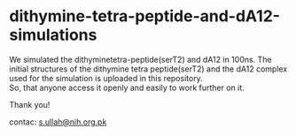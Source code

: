 # dithymine-tetra-peptide-and-dA12-simulations

We simulated the dithyminetetra-peptide(serT2) and dA12 in 100ns.
The initial structures of the dithymine tetra peptide(serT2) and the dA12 complex used for the simulation is uploaded in this repository. \
So, that anyone access it openly and easily to work further on it. 

Thank you!

contac: s.ullah@nih.org.pk
